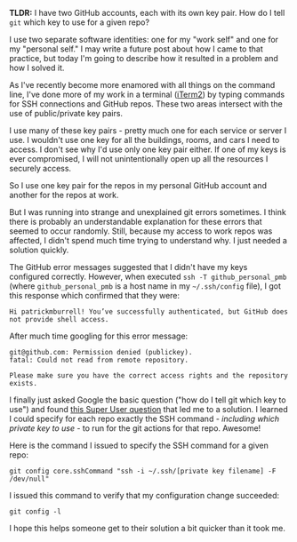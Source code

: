 <!--
.. title: Git and the SSH Command
.. slug: git-and-the-ssh-command
.. date: 2021-03-28 13:47:15 UTC-04:00
.. tags: git
.. category: softwaredev
.. link:
.. description:
.. type: text
.. nocomments: True
-->

**TLDR:** I have two GitHub accounts, each with its own key pair. How do I tell `git` which key to use for a given repo?

I use two separate software identities: one for my "work self" and one for my "personal self." I may write a future post about how I came to that practice, but today I'm going to describe how it resulted in a problem and how I solved it.

<!-- TEASER_END -->

As I've recently become more enamored with all things on the command line, I've done more of my work in a terminal ([iTerm2](https://iterm2.com)) by typing commands for SSH connections and GitHub repos. These two areas intersect with the use of public/private key pairs.

I use many of these key pairs - pretty much one for each service or server I use. I wouldn't use one key for all the buildings, rooms, and cars I need to access. I don't see why I'd use only one key pair either. If one of my keys is ever compromised, I will not unintentionally open up all the resources I securely access.

So I use one key pair for the repos in my personal GitHub account and another for the repos at work.

But I was running into strange and unexplained git errors sometimes. I think there is probably an understandable explanation for these errors that seemed to occur randomly. Still, because my access to work repos was affected, I didn't spend much time trying to understand why. I just needed a solution quickly.

The GitHub error messages suggested that I didn't have my keys configured correctly. However, when executed `ssh -T github_personal_pmb` (where `github_personal_pmb` is a host name in my `~/.ssh/config` file), I got this response which confirmed that they were:

```text
Hi patrickmburrell! You’ve successfully authenticated, but GitHub does not provide shell access.
```

After much time googling for this error message:

```text
git@github.com: Permission denied (publickey).
fatal: Could not read from remote repository.

Please make sure you have the correct access rights and the repository exists.
```

I finally just asked Google the basic question ("how do I tell git which key to use") and found [this Super User question](https://superuser.com/questions/232373/hot-to-tell-git-which-private-key-to-use) that led me to a solution. I learned I could specify for each repo exactly the SSH command - _including which private key to use_ - to run for the git actions for that repo. Awesome!

Here is the command I issued to specify the SSH command for a given repo:

```shell
git config core.sshCommand "ssh -i ~/.ssh/[private key filename] -F /dev/null"
```

I issued this command to verify that my configuration change succeeded:

```shell
git config -l
```

I hope this helps someone get to their solution a bit quicker than it took me.
